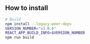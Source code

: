 ## How to install
```bash
# Build
npm install --legacy-peer-deps
VERSION_NUMBER="v3.0.6"
REACT_APP_BUILD_INFO=$VERSION_NUMBER 
npm run build
```